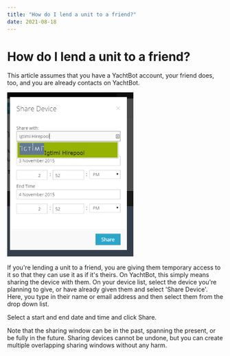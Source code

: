 ```yaml
---
title: "How do I lend a unit to a friend?"
date: 2021-08-18
---
```

# How do I lend a unit to a friend?

This article assumes that you have a YachtBot account, your friend does, too, and you are already contacts on YachtBot.

<img src="../../../assets/images/blob1446515619181.png" alt=""  height="382px" />

  

If you're lending a unit to a friend, you are giving them temporary access to it so that they can use it as if it's theirs. On YachtBot, this simply means sharing the device with them. On your device list, select the device you're planning to give, or have already given them and select 'Share Device'. Here, you type in their name or email address and then select them from the drop down list.

  

Select a start and end date and time and click Share.

  

Note that the sharing window can be in the past, spanning the present, or be fully in the future. Sharing devices cannot be undone, but you can create multiple overlapping sharing windows without any harm.